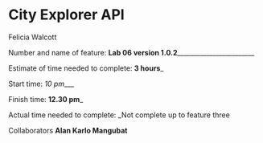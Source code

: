 # City Explorer API

Felicia Walcott

Number and name of feature: ____Lab 06 version 1.0.2____________________________

Estimate of time needed to complete: __3 hours___

Start time: _10 pm____

Finish time: __12.30 pm___

Actual time needed to complete: _Not complete up to feature three 

Collaborators __Alan Karlo Mangubat__
